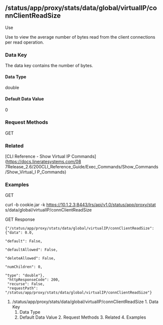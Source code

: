 ## /status/app/proxy/stats/data/global/virtualIP/connClientReadSize

Use

Use to view the average number of bytes read from the client connections per
read operation.

### Data Key

The data key contains the number of bytes.

#### Data Type

double

#### Default Data Value

0

### Request Methods

GET

### Related

[CLI Reference - Show Virtual IP Commands](https://docs.lineratesystems.com/08
7Release_2.6/200CLI_Reference_Guide/Exec_Commands/Show_Commands/Show_Virtual_I
P_Commands)

### Examples

GET

curl -b cookie.jar -k https://10.1.2.3:8443/lrs/api/v1.0/status/app/proxy/stat
s/data/global/virtualIP/connClientReadSize

GET Response

    
    {"/status/app/proxy/stats/data/global/virtualIP/connClientReadSize": {"data": 0.0,
                                                                           "default": False,
                                                                           "defaultAllowed": False,
                                                                           "deleteAllowed": False,
                                                                           "numChildren": 0,
                                                                           "type": "double"},
     "httpResponseCode": 200,
     "recurse": False,
     "requestPath": "/status/app/proxy/stats/data/global/virtualIP/connClientReadSize"}
    

  1. /status/app/proxy/stats/data/global/virtualIP/connClientReadSize
    1. Data Key
      1. Data Type
      2. Default Data Value
    2. Request Methods
    3. Related
    4. Examples


